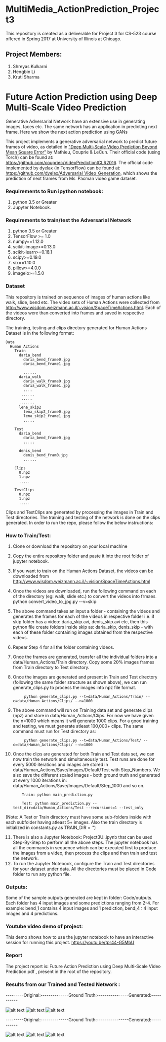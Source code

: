 # MultiMedia_ActionPrediction_Project3

This repository is created as a deliverable for Project 3 for CS-523 course offered in Spring 2017 at University of Illinois at Chicago.

## Project Members:
1. Shreyas Kulkarni
2. Hengbin Li
3. Kruti Sharma

# Future Action Prediction using Deep Multi-Scale Video Prediction

Generative Adversarial Network have an extensive use in generating images, faces etc. The same network has an application in predicting next frame. Here we show the next action prediction using GANs

This project implements a generative adversarial network to predict future frames of video, as detailed in 
["Deep Multi-Scale Video Prediction Beyond Mean Square Error"](https://arxiv.org/abs/1511.05440) by Mathieu, 
Couprie & LeCun. Their official code (using Torch) can be found at: https://github.com/coupriec/VideoPredictionICLR2016. The official code implemented by dyelax (in TensorFlow) can be found at: https://github.com/dyelax/Adversarial_Video_Generation, which shows the prediction of next frames from Ms. Pacman video game dataset.

### Requirements to Run ipython notebook:
1. python 3.5 or Greater
2. Jupyter Notebook.

### Requirements to train/test the Adversarial Network
1. python 3.5 or Greater
2. TensorFlow >= 1.0
3. numpy==1.12.0
4. scikit-image>=0.13.0
5. scikit-learn>=0.18.1
6. scipy>=0.19.0
7. six==1.10.0
8. pillow>=4.0.0
9. imageio>=1.5.0

### Dataset

This repository is trained on sequence of images of human actions like walk, slide, bend etc. The video sets of Human Actions were collected from http://www.wisdom.weizmann.ac.il/~vision/SpaceTimeActions.html. Each of the videos were than converted into frames and saved in respective directory.

The training, testing and clips directory generated for Human Actions Dataset is in the following format:

    Data
      Human Actions
        Train
          daria_bend
            daria_bend_frame0.jpg
            daria_bend_frame1.jpg

            ......
          daria_walk
            daria_walk_frame0.jpg
            daria_walk_frame1.jpg
            ....
           ......
           .....
          ....... 
          lena_skip2
            lena_skip2_frame0.jpg
            lena_skip2_frame1.jpg
            .....

        Test
          daria_bend
            daria_bend_frame0.jpg
            .....

          denis_bend
            denis_bend_fram0.jpg
            ......

        Clips
          0.npz
          1.npz
          .....

        TestClips
          0.npz
          1.npz
          .....

Clips and TestClips are generated by processing the images in Train and Test directories. The training and testing of the network is done on the clips generated. In order to run the repo, please follow the below instructions:

### How to Train/Test:

1. Clone or download the repository on your local machine
2. Copy the entire repository folder and paste it into the root folder of jupyter notebook.
3. If you want to train on the Human Actions Dataset, the videos can be downloaded from http://www.wisdom.weizmann.ac.il/~vision/SpaceTimeActions.html
4. Once the videos are downloaded, run the following command on each of the directory (eg: walk, slide etc.) to convert the videos into frmaes.
                    python convert_video_to_jpg.py --v=skip

5. The above command takes an input a folder - containing the videos and generates the frames for each of the videos in respective folder i.e. if skip folder has a video: daria_skip.avi, denis_skip.avi etc, then this python file create folders inside skip as: daria_skip, denis_skip - with each of these folder containing images obtained from the respective videos.
6. Repear Step 4 for all the folder containing videos.
7. Once the frames are generated, transfer all the individual folders into a data/Human_Actions/Train directory. Copy some 20% images frames from Train directory to Test directory.
8. Once the images are generated and present in Train and Test directory (following the same folder structure as shown above), we can run generate_clips.py to process the images into npz file format.

            python generate_clips.py --t=data/Human_Actions/Train/ --c=data/Human_Actions/Clips/ --n=1000

9. The above command will run on Training data set and generate clips (npz) and store in data/Human_Actions/Clips. For now we have given the n=1000 which means it will generate 1000 clips. For a good training and testing, we must generate atleast 100,000+ clips. The same command must run for Test directory as:

            python generate_clips.py --t=data/Human_Actions/Test/ --c=data/Human_Actions/Clips/ --n=1000

10. Once the clips are generated for both Train and Test data set, we can now train the network and simultaneously test. Test runs are done for every 5000 iterations and images are stored in data/Human_Actions/Save/Images/Default/Test with Step_Numbers. We also save the different scaled images - both ground truth and generated at every 1000 iterations in: data/Human_Actions/Save/Images/Default/Step_1000 and so on.

            Train: python main_prediction.py

            Test: python main_prediction.py --test_dir=data/Human_Actions/Test --recursions=1 --test_only

(Note: A Test or Train directory must have some sub-folders inside with each subfolder having atleast 5+ images. Also the train directory is initialized in constants.py as TRAIN_DIR = '')
 
11. There is also a Jupyter Notebook: Project3UI.ipynb that can be used Step-By-Step to perform all the above steps. The jupyter notebook has all the commands in sequence which can be executed first to produce the images from a video, then process the clips and then train and test the network.
12. To run the Jupyter Notebook, configure the Train and Test directories for your dataset under data. All the directories must be placed in Code folder to run any python file.
 
### Outputs:
Some of the sample outputs generated are kept in folder: Code/outputs. Each folder has 4 input images and some predictions ranging from 2-4. For example: bend_1 contains 4 input images and 1 prediction, bend_4 : 4 input images and 4 predictions.

### Youtube video demo of project: 
This demo shows how to use the jupyter notebook to have an interactive session for running this project.
https://youtu.be/tpr44-G5MbU

### Report
The project report is: Future Action Prediction using Deep Multi-Scale Video Prediction.pdf , present in the root of the repository.

### Results from our Trained and Tested Network :

---------Original:--------------Ground Truth:----------------Generated:-----------

![alt text](https://github.com/skruti10/MultiMedia_ActionPrediction_Project3/blob/master/Code/data/Human_Actions/Save/Images/Default/NewTest_3/Step_0/originalInput_GIF.gif?raw=true)
![alt text](https://github.com/skruti10/MultiMedia_ActionPrediction_Project3/blob/master/Code/data/Human_Actions/Save/Images/Default/NewTest_3/Step_0/ogen_GIF.gif?raw=true)
![alt text](https://github.com/skruti10/MultiMedia_ActionPrediction_Project3/blob/master/Code/data/Human_Actions/Save/Images/Default/NewTest_3/Step_0/ogt_GIF.gif?raw=true)


---------Original:--------------Ground Truth:----------------Generated:-----------

![alt text](https://github.com/skruti10/MultiMedia_ActionPrediction_Project3/blob/master/Code/data/Human_Actions/Save/Images/Default/NewTest_3/Step_0/originalInput_GIF1.gif?raw=true)
![alt text](https://github.com/skruti10/MultiMedia_ActionPrediction_Project3/blob/master/Code/data/Human_Actions/Save/Images/Default/NewTest_3/Step_0/ogen_GIF1.gif?raw=true)
![alt text](https://github.com/skruti10/MultiMedia_ActionPrediction_Project3/blob/master/Code/data/Human_Actions/Save/Images/Default/NewTest_3/Step_0/ogt_GIF1.gif?raw=true)


